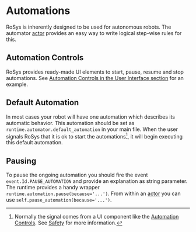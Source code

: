 # Automations

RoSys is inherently designed to be used for autonomous robots.
The automator [actor](actors.md) provides an easy way to write logical step-wise rules for this.

## Automation Controls

RoSys provides ready-made UI elements to start, pause, resume and stop automations.
See [Automation Controls in the User Interface section](user_interface.md#automation-controls) for an example.

## Default Automation

In most cases your robot will have one automation which describes its automatic behavior.
This automation should be set as `runtime.automator.default_automation` in your main file.
When the user signals RoSys that it is ok to start the automations[^1], it will begin executing this default automation.

[^1]:
    Normally the signal comes from a UI component like the [Automation Controls](automations.md#automation-controls).
    See [Safety](../safety.md) for more information.

## Pausing

To pause the ongoing automation you should fire the event `event.Id.PAUSE_AUTOMATION` and provide an explanation as string parameter.
The runtime provides a handy wrapper `runtime.automation.pause(because='...')`.
From within an [actor](actors.md) you can use `self.pause_automation(because='...')`.
